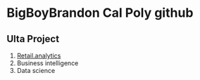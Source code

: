 # BigBoyBrandon Cal Poly github 
## Ulta Project

1. [Retail.analytics](https://github.com/BrandonArt2/BigBoyBrandon/blob/d55cf405f768029106490b1edf78bdd8c1f19a4f/3100_Ulta_Project_for_5_and_6.ipynb) 
2. Business intelligence
3. Data science 
